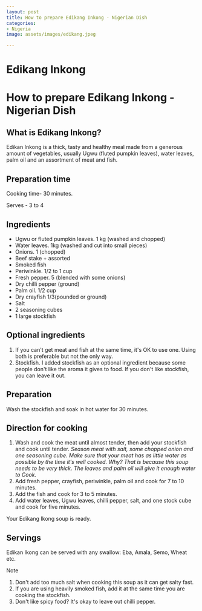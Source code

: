 ```yaml
---
layout: post
title: How to prepare Edikang Inkong - Nigerian Dish
categories:
- Nigeria
image: assets/images/edikang.jpeg

---
```

# Edikang Inkong

# How to prepare Edikang Inkong - Nigerian Dish

## What is Edikang Inkong?

Edikan Inkong is a thick, tasty and healthy meal made from a generous amount of vegetables, usually Ugwu (fluted pumpkin leaves), water leaves, palm oil and an assortment of meat and fish.

## Preparation time

Cooking time- 30 minutes.

Serves - 3 to 4

## Ingredients

* Ugwu or fluted pumpkin leaves. 1 kg (washed and chopped)
* Water leaves. 1kg (washed and cut into small pieces)
* Onions. 1 (chopped)
* Beef stake + assorted 
* Smoked fish
* Periwinkle. 1/2 to 1 cup
* Fresh pepper. 5 (blended with some onions)
* Dry chilli pepper (ground)
* Palm oil. 1/2 cup
* Dry crayfish 1/3(pounded or ground)
* Salt
* 2 seasoning cubes
* 1 large stockfish

## Optional ingredients

1. If you can't get meat and fish at the same time, it's OK to use one. Using both is preferable but not the only way.
2. Stockfish. I added stockfish as an optional ingredient because some people don't like the aroma it gives to food. If you don't like stockfish, you can leave it out.

## Preparation

Wash the stockfish and soak in hot water for 30 minutes.

## Direction for cooking

1. Wash and cook the meat until almost tender, then add your stockfish and cook until tender.
   _Season meat with salt, some chopped onion and one seasoning cube._ _Make sure that your meat has as little water as possible by the time it's well cooked._ _Why? That is because this soup needs to be very thick. The leaves and palm oil will give it enough water to Cook._
2. Add fresh pepper, crayfish, periwinkle, palm oil and cook for 7 to 10 minutes.
3. Add the fish and cook for 3 to 5 minutes.
4. Add water leaves, Ugwu leaves, chilli pepper, salt, and one stock cube and cook for five minutes.

Your Edikang Ikong soup is ready.

## Servings

Edikan Ikong can be served with any swallow: Eba, Amala, Semo, Wheat etc.

Note

1. Don't add too much salt when cooking this soup as it can get salty fast.
2. If you are using heavily smoked fish, add it at the same time you are cooking the stockfish.
3. Don't like spicy food? It's okay to leave out chilli pepper.
